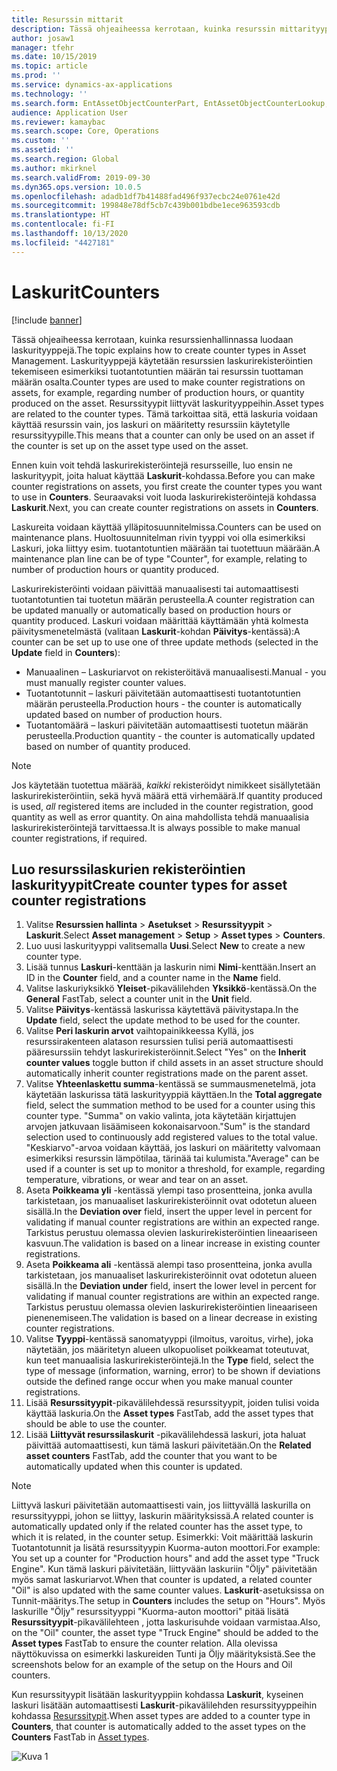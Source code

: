```yaml
---
title: Resurssin mittarit
description: Tässä ohjeaiheessa kerrotaan, kuinka resurssin mittarityypit luodaan resurssien hallinnassa.
author: josaw1
manager: tfehr
ms.date: 10/15/2019
ms.topic: article
ms.prod: ''
ms.service: dynamics-ax-applications
ms.technology: ''
ms.search.form: EntAssetObjectCounterPart, EntAssetObjectCounterLookup, EntAssetCounterType, EntAssetObjectCounterTotals
audience: Application User
ms.reviewer: kamaybac
ms.search.scope: Core, Operations
ms.custom: ''
ms.assetid: ''
ms.search.region: Global
ms.author: mkirknel
ms.search.validFrom: 2019-09-30
ms.dyn365.ops.version: 10.0.5
ms.openlocfilehash: adadb1df7b41488fad496f937ecbc24e0761e42d
ms.sourcegitcommit: 199848e78df5cb7c439b001bdbe1ece963593cdb
ms.translationtype: HT
ms.contentlocale: fi-FI
ms.lasthandoff: 10/13/2020
ms.locfileid: "4427181"
---
```

# <a name="counters"></a><span data-ttu-id="2af91-103">Laskurit</span><span class="sxs-lookup"><span data-stu-id="2af91-103">Counters</span></span>

[!include [banner](../../includes/banner.md)]

<span data-ttu-id="2af91-104">Tässä ohjeaiheessa kerrotaan, kuinka resurssienhallinnassa luodaan laskurityyppejä.</span><span class="sxs-lookup"><span data-stu-id="2af91-104">The topic explains how to create counter types in Asset Management.</span></span> <span data-ttu-id="2af91-105">Laskurityyppejä käytetään resurssien laskurirekisteröintien tekemiseen esimerkiksi tuotantotuntien määrän tai resurssin tuottaman määrän osalta.</span><span class="sxs-lookup"><span data-stu-id="2af91-105">Counter types are used to make counter registrations on assets, for example, regarding number of production hours, or quantity produced on the asset.</span></span> <span data-ttu-id="2af91-106">Resurssityypit liittyvät laskurityyppeihin.</span><span class="sxs-lookup"><span data-stu-id="2af91-106">Asset types are related to the counter types.</span></span> <span data-ttu-id="2af91-107">Tämä tarkoittaa sitä, että laskuria voidaan käyttää resurssin vain, jos laskuri on määritetty resurssiin käytetylle resurssityypille.</span><span class="sxs-lookup"><span data-stu-id="2af91-107">This means that a counter can only be used on an asset if the counter is set up on the asset type used on the asset.</span></span>

<span data-ttu-id="2af91-108">Ennen kuin voit tehdä laskurirekisteröintejä resursseille, luo ensin ne laskurityypit, joita haluat käyttää **Laskurit**-kohdassa.</span><span class="sxs-lookup"><span data-stu-id="2af91-108">Before you can make counter registrations on assets, you first create the counter types you want to use in **Counters**.</span></span> <span data-ttu-id="2af91-109">Seuraavaksi voit luoda laskurirekisteröintejä kohdassa **Laskurit**.</span><span class="sxs-lookup"><span data-stu-id="2af91-109">Next, you can create counter registrations on assets in **Counters**.</span></span> 

<span data-ttu-id="2af91-110">Laskureita voidaan käyttää ylläpitosuunnitelmissa.</span><span class="sxs-lookup"><span data-stu-id="2af91-110">Counters can be used on maintenance plans.</span></span> <span data-ttu-id="2af91-111">Huoltosuunnitelman rivin tyyppi voi olla esimerkiksi Laskuri, joka liittyy esim. tuotantotuntien määrään tai tuotettuun määrään.</span><span class="sxs-lookup"><span data-stu-id="2af91-111">A maintenance plan line can be of type "Counter", for example, relating to number of production hours or quantity produced.</span></span> 

<span data-ttu-id="2af91-112">Laskurirekisteröinti voidaan päivittää manuaalisesti tai automaattisesti tuotantotuntien tai tuotetun määrän perusteella.</span><span class="sxs-lookup"><span data-stu-id="2af91-112">A counter registration can be updated manually or automatically based on production hours or quantity produced.</span></span> <span data-ttu-id="2af91-113">Laskuri voidaan määrittää käyttämään yhtä kolmesta päivitysmenetelmästä (valitaan **Laskurit**-kohdan **Päivitys**-kentässä):</span><span class="sxs-lookup"><span data-stu-id="2af91-113">A counter can be set up to use one of three update methods (selected in the **Update** field in **Counters**):</span></span>
  
- <span data-ttu-id="2af91-114">Manuaalinen – Laskuriarvot on rekisteröitävä manuaalisesti.</span><span class="sxs-lookup"><span data-stu-id="2af91-114">Manual - you must manually register counter values.</span></span>  
- <span data-ttu-id="2af91-115">Tuotantotunnit – laskuri päivitetään automaattisesti tuotantotuntien määrän perusteella.</span><span class="sxs-lookup"><span data-stu-id="2af91-115">Production hours - the counter is automatically updated based on number of production hours.</span></span>  
- <span data-ttu-id="2af91-116">Tuotantomäärä – laskuri päivitetään automaattisesti tuotetun määrän perusteella.</span><span class="sxs-lookup"><span data-stu-id="2af91-116">Production quantity - the counter is automatically updated based on number of quantity produced.</span></span>  

>[!NOTE]
><span data-ttu-id="2af91-117">Jos käytetään tuotettua määrää, *kaikki* rekisteröidyt nimikkeet sisällytetään laskurirekisteröintiin, sekä hyvä määrä että virhemäärä.</span><span class="sxs-lookup"><span data-stu-id="2af91-117">If quantity produced is used, *all* registered items are included in the counter registration, good quantity as well as error quantity.</span></span> <span data-ttu-id="2af91-118">On aina mahdollista tehdä manuaalisia laskurirekisteröintejä tarvittaessa.</span><span class="sxs-lookup"><span data-stu-id="2af91-118">It is always possible to make manual counter registrations, if required.</span></span>

## <a name="create-counter-types-for-asset-counter-registrations"></a><span data-ttu-id="2af91-119">Luo resurssilaskurien rekisteröintien laskurityypit</span><span class="sxs-lookup"><span data-stu-id="2af91-119">Create counter types for asset counter registrations</span></span>

1. <span data-ttu-id="2af91-120">Valitse **Resurssien hallinta** > **Asetukset** > **Resurssityypit** > **Laskurit**.</span><span class="sxs-lookup"><span data-stu-id="2af91-120">Select **Asset management** > **Setup** > **Asset types** > **Counters**.</span></span>
2. <span data-ttu-id="2af91-121">Luo uusi laskurityyppi valitsemalla **Uusi**.</span><span class="sxs-lookup"><span data-stu-id="2af91-121">Select **New** to create a new counter type.</span></span>
3. <span data-ttu-id="2af91-122">Lisää tunnus **Laskuri**-kenttään ja laskurin nimi **Nimi**-kenttään.</span><span class="sxs-lookup"><span data-stu-id="2af91-122">Insert an ID in the **Counter** field, and a counter name in the **Name** field.</span></span>
4. <span data-ttu-id="2af91-123">Valitse laskuriyksikkö **Yleiset**-pikavälilehden **Yksikkö**-kentässä.</span><span class="sxs-lookup"><span data-stu-id="2af91-123">On the **General** FastTab, select a counter unit in the **Unit** field.</span></span>
5. <span data-ttu-id="2af91-124">Valitse **Päivitys**-kentässä laskurissa käytettävä päivitystapa.</span><span class="sxs-lookup"><span data-stu-id="2af91-124">In the **Update** field, select the update method to be used for the counter.</span></span>
6. <span data-ttu-id="2af91-125">Valitse **Peri laskurin arvot** vaihtopainikkeessa Kyllä, jos resurssirakenteen alatason resurssien tulisi periä automaattisesti pääresurssiin tehdyt laskurirekisteröinnit.</span><span class="sxs-lookup"><span data-stu-id="2af91-125">Select "Yes" on the **Inherit counter values** toggle button if child assets in an asset structure should automatically inherit counter registrations made on the parent asset.</span></span>
7. <span data-ttu-id="2af91-126">Valitse **Yhteenlaskettu summa**-kentässä se summausmenetelmä, jota käytetään laskurissa tätä laskurityyppiä käyttäen.</span><span class="sxs-lookup"><span data-stu-id="2af91-126">In the **Total aggregate** field, select the summation method to be used for a counter using this counter type.</span></span> <span data-ttu-id="2af91-127">"Summa" on vakio valinta, jota käytetään kirjattujen arvojen jatkuvaan lisäämiseen kokonaisarvoon.</span><span class="sxs-lookup"><span data-stu-id="2af91-127">"Sum" is the standard selection used to continuously add registered values to the total value.</span></span> <span data-ttu-id="2af91-128">"Keskiarvo"-arvoa voidaan käyttää, jos laskuri on määritetty valvomaan esimerkiksi resurssin lämpötilaa, tärinää tai kulumista.</span><span class="sxs-lookup"><span data-stu-id="2af91-128">"Average" can be used if a counter is set up to monitor a threshold, for example, regarding temperature, vibrations, or wear and tear on an asset.</span></span> 
8. <span data-ttu-id="2af91-129">Aseta **Poikkeama yli** -kentässä ylempi taso prosentteina, jonka avulla tarkistetaan, jos manuaaliset laskurirekisteröinnit ovat odotetun alueen sisällä.</span><span class="sxs-lookup"><span data-stu-id="2af91-129">In the **Deviation over** field, insert the upper level in percent for validating if manual counter registrations are within an expected range.</span></span> <span data-ttu-id="2af91-130">Tarkistus perustuu olemassa olevien laskurirekisteröintien lineaariseen kasvuun.</span><span class="sxs-lookup"><span data-stu-id="2af91-130">The validation is based on a linear increase in existing counter registrations.</span></span>
9. <span data-ttu-id="2af91-131">Aseta **Poikkeama ali** -kentässä alempi taso prosentteina, jonka avulla tarkistetaan, jos manuaaliset laskurirekisteröinnit ovat odotetun alueen sisällä.</span><span class="sxs-lookup"><span data-stu-id="2af91-131">In the **Deviation under** field, insert the lower level in percent for validating if manual counter registrations are within an expected range.</span></span> <span data-ttu-id="2af91-132">Tarkistus perustuu olemassa olevien laskurirekisteröintien lineaariseen pienenemiseen.</span><span class="sxs-lookup"><span data-stu-id="2af91-132">The validation is based on a linear decrease in existing counter registrations.</span></span>
10. <span data-ttu-id="2af91-133">Valitse **Tyyppi**-kentässä sanomatyyppi (ilmoitus, varoitus, virhe), joka näytetään, jos määritetyn alueen ulkopuoliset poikkeamat toteutuvat, kun teet manuaalisia laskurirekisteröintejä.</span><span class="sxs-lookup"><span data-stu-id="2af91-133">In the **Type** field, select the type of message (information, warning, error) to be shown if deviations outside the defined range occur when you make manual counter registrations.</span></span>
11. <span data-ttu-id="2af91-134">Lisää **Resurssityypit**-pikavälilehdessä resurssityypit, joiden tulisi voida käyttää laskuria.</span><span class="sxs-lookup"><span data-stu-id="2af91-134">On the **Asset types** FastTab, add the asset types that should be able to use the counter.</span></span>
12. <span data-ttu-id="2af91-135">Lisää **Liittyvät resurssilaskurit** -pikavälilehdessä laskuri, jota haluat päivittää automaattisesti, kun tämä laskuri päivitetään.</span><span class="sxs-lookup"><span data-stu-id="2af91-135">On the **Related asset counters** FastTab, add the counter that you want to be automatically updated when this counter is updated.</span></span>


>[!NOTE]
><span data-ttu-id="2af91-136">Liittyvä laskuri päivitetään automaattisesti vain, jos liittyvällä laskurilla on resurssityyppi, johon se liittyy, laskurin määrityksissä.</span><span class="sxs-lookup"><span data-stu-id="2af91-136">A related counter is automatically updated only if the related counter has the asset type, to which it is related, in the counter setup.</span></span> <span data-ttu-id="2af91-137">Esimerkki: Voit määrittää laskurin Tuotantotunnit ja lisätä resurssityypin Kuorma-auton moottori.</span><span class="sxs-lookup"><span data-stu-id="2af91-137">For example: You set up a counter for "Production hours" and add the asset type "Truck Engine".</span></span> <span data-ttu-id="2af91-138">Kun tämä laskuri päivitetään, liittyvään laskuriin "Öljy" päivitetään myös samat laskuriarvot.</span><span class="sxs-lookup"><span data-stu-id="2af91-138">When that counter is updated, a related counter "Oil" is also updated with the same counter values.</span></span> <span data-ttu-id="2af91-139">**Laskurit**-asetuksissa on Tunnit-määritys.</span><span class="sxs-lookup"><span data-stu-id="2af91-139">The setup in **Counters** includes the setup on "Hours".</span></span> <span data-ttu-id="2af91-140">Myös laskurille "Öljy" resurssityyppi "Kuorma-auton moottori" pitää lisätä **Resurssityypit**-pikavälilehteen , jotta laskurisuhde voidaan varmistaa.</span><span class="sxs-lookup"><span data-stu-id="2af91-140">Also, on the "Oil" counter, the asset type "Truck Engine" should be added to the **Asset types** FastTab to ensure the counter relation.</span></span> <span data-ttu-id="2af91-141">Alla olevissa näyttökuvissa on esimerkki laskureiden Tunti ja Öljy määrityksistä.</span><span class="sxs-lookup"><span data-stu-id="2af91-141">See the screenshots below for an example of the setup on the Hours and Oil counters.</span></span>

<span data-ttu-id="2af91-142">Kun resurssityypit lisätään laskurityyppiin kohdassa **Laskurit**, kyseinen laskuri lisätään automaattisesti **Laskurit**-pikavälilehden resurssityyppeihin kohdassa [Resurssitypit](../setup-for-objects/object-types.md).</span><span class="sxs-lookup"><span data-stu-id="2af91-142">When asset types are added to a counter type in **Counters**, that counter is automatically added to the asset types on the **Counters** FastTab in [Asset types](../setup-for-objects/object-types.md).</span></span>

![Kuva 1](media/071-setup-for-objects.png)

